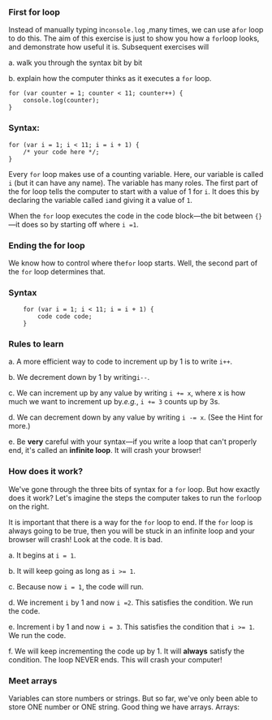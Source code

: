 ### **First for loop**

Instead of manually typing in`console.log` ,many times, we can use a`for` loop to do this. The aim of this exercise is just to show you how a `for`loop looks, and demonstrate how useful it is. Subsequent exercises will

a. walk you through the syntax bit by bit

b. explain how the computer thinks as it executes a `for` loop.

```
for (var counter = 1; counter < 11; counter++) {
    console.log(counter);
}
```

### Syntax:

```
for (var i = 1; i < 11; i = i + 1) {
    /* your code here */;
}
```

Every `for` loop makes use of a counting variable. Here, our variable is called `i` \(but it can have any name\). The variable has many roles. The first part of the for loop tells the computer to start with a value of 1 for `i`. It does this by declaring the variable called `i`and giving it a value of `1`.

When the `for` loop executes the code in the code block—the bit between `{}`—it does so by starting off where `i =1`.

### **Ending the for loop**

We know how to control where the`for` loop starts. Well, the second part of the `for` loop determines that.

### **Syntax**

```
    for (var i = 1; i < 11; i = i + 1) {
        code code code; 
    }
```

### **Rules to learn**

a. A more efficient way to code to increment up by 1 is to write `i++`.

b. We decrement down by 1 by writing`i--`.

c. We can increment up by any value by writing `i += x`, where x is how much we want to increment up by._e.g._, `i += 3` counts up by 3s.

d. We can decrement down by any value by writing `i -= x`. \(See the Hint for more.\)

e. Be **very** careful with your syntax—if you write a loop that can't properly end, it's called an **infinite loop**. It will crash your browser!

### **How does it work?**

We've gone through the three bits of syntax for a `for` loop. But how exactly does it work? Let's imagine the steps the computer takes to run the `for`loop on the right.

It is important that there is a way for the `for` loop to end. If the `for` loop is always going to be true, then you will be stuck in an infinite loop and your browser will crash! Look at the code. It is bad.

a. It begins at `i = 1`.

b. It will keep going as long as `i >= 1`.

c. Because now `i = 1`, the code will run.

d. We increment `i` by 1 and now `i =2`. This satisfies the condition. We run the code.

e. Increment i by 1 and now `i = 3`. This satisfies the condition that `i >= 1`. We run the code.

f. We will keep incrementing the code up by 1. It will **always** satisfy the condition. The loop NEVER ends. This will crash your computer!



### **Meet arrays**

Variables can store numbers or strings. But so far, we've only been able to store ONE number or ONE string. Good thing we have arrays. Arrays:



